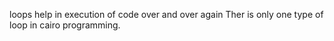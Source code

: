 loops help in execution of code over and over again
Ther is only one type of loop in cairo programming.